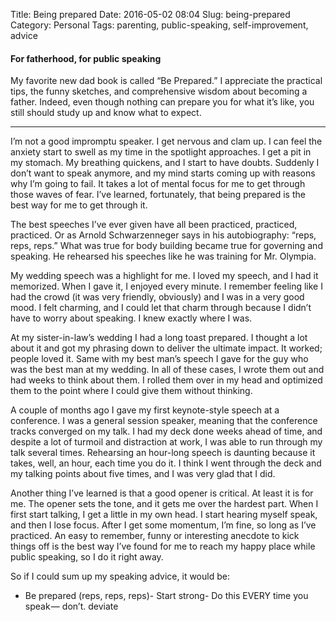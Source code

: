 Title: Being prepared
Date: 2016-05-02 08:04
Slug: being-prepared
Category: Personal
Tags: parenting, public-speaking, self-improvement, advice

#### For fatherhood, for public speaking

My favorite new dad book is called “Be Prepared.” I appreciate the practical tips, the funny sketches, and comprehensive wisdom about becoming a father. Indeed, even though nothing can prepare you for what it’s like, you still should study up and know what to expect.

---

I’m not a good impromptu speaker. I get nervous and clam up. I can feel the anxiety start to swell as my time in the spotlight approaches. I get a pit in my stomach. My breathing quickens, and I start to have doubts. Suddenly I don’t want to speak anymore, and my mind starts coming up with reasons why I’m going to fail. It takes a lot of mental focus for me to get through those waves of fear. I’ve learned, fortunately, that being prepared is the best way for me to get through it.

The best speeches I’ve ever given have all been practiced, practiced, practiced. Or as Arnold Schwarzenneger says in his autobiography: “reps, reps, reps.” What was true for body building became true for governing and speaking. He rehearsed his speeches like he was training for Mr. Olympia.

My wedding speech was a highlight for me. I loved my speech, and I had it memorized. When I gave it, I enjoyed every minute. I remember feeling like I had the crowd (it was very friendly, obviously) and I was in a very good mood. I felt charming, and I could let that charm through because I didn’t have to worry about speaking. I knew exactly where I was.

At my sister-in-law’s wedding I had a long toast prepared. I thought a lot about it and got my phrasing down to deliver the ultimate impact. It worked; people loved it. Same with my best man’s speech I gave for the guy who was the best man at my wedding. In all of these cases, I wrote them out and had weeks to think about them. I rolled them over in my head and optimized them to the point where I could give them without thinking.

A couple of months ago I gave my first keynote-style speech at a conference. I was a general session speaker, meaning that the conference tracks converged on my talk. I had my deck done weeks ahead of time, and despite a lot of turmoil and distraction at work, I was able to run through my talk several times. Rehearsing an hour-long speech is daunting because it takes, well, an hour, each time you do it. I think I went through the deck and my talking points about five times, and I was very glad that I did.

Another thing I’ve learned is that a good opener is critical. At least it is for me. The opener sets the tone, and it gets me over the hardest part. When I first start talking, I get a little in my own head. I start hearing myself speak, and then I lose focus. After I get some momentum, I’m fine, so long as I’ve practiced. An easy to remember, funny or interesting anecdote to kick things off is the best way I’ve found for me to reach my happy place while public speaking, so I do it right away.

So if I could sum up my speaking advice, it would be:

- Be prepared (reps, reps, reps)- Start strong- Do this EVERY time you speak — don’t. deviate